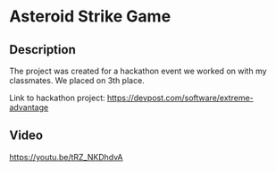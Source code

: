 # Asteroid Strike Game

## Description

The project was created for a hackathon event we worked on with my classmates. We placed on 3th place.

Link to hackathon project: https://devpost.com/software/extreme-advantage

## Video

https://youtu.be/tRZ_NKDhdvA
